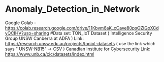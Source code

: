 # Anomaly_Detection_in_Network
Google Colab - https://colab.research.google.com/drive/11Kbvm6aK_cCave80poOZIGoXCdyQCIHV?usp=sharing
#Data set:
TON_IoT Dataset ( Intelligence Security Group UNSW Canberra at ADFA )
Link: https://research.unsw.edu.au/projects/toniot-datasets ( use the link which says " UNSW-NB15" -> CSV )
Canadian Institute for Cybersecurity
Link: https://www.unb.ca/cic/datasets/index.html

